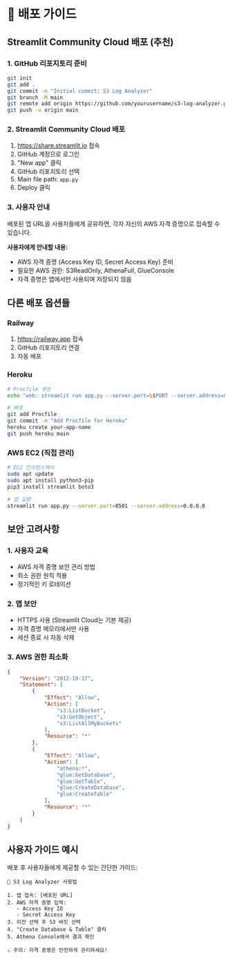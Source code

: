 # 🚀 배포 가이드

## Streamlit Community Cloud 배포 (추천)

### 1. GitHub 리포지토리 준비
```bash
git init
git add .
git commit -m "Initial commit: S3 Log Analyzer"
git branch -M main
git remote add origin https://github.com/yourusername/s3-log-analyzer.git
git push -u origin main
```

### 2. Streamlit Community Cloud 배포
1. https://share.streamlit.io 접속
2. GitHub 계정으로 로그인
3. "New app" 클릭
4. GitHub 리포지토리 선택
5. Main file path: `app.py`
6. Deploy 클릭

### 3. 사용자 안내
배포된 앱 URL을 사용자들에게 공유하면, 각자 자신의 AWS 자격 증명으로 접속할 수 있습니다.

**사용자에게 안내할 내용:**
- AWS 자격 증명 (Access Key ID, Secret Access Key) 준비
- 필요한 AWS 권한: S3ReadOnly, AthenaFull, GlueConsole
- 자격 증명은 앱에서만 사용되며 저장되지 않음

## 다른 배포 옵션들

### Railway
1. https://railway.app 접속
2. GitHub 리포지토리 연결
3. 자동 배포

### Heroku
```bash
# Procfile 생성
echo "web: streamlit run app.py --server.port=\$PORT --server.address=0.0.0.0" > Procfile

# 배포
git add Procfile
git commit -m "Add Procfile for Heroku"
heroku create your-app-name
git push heroku main
```

### AWS EC2 (직접 관리)
```bash
# EC2 인스턴스에서
sudo apt update
sudo apt install python3-pip
pip3 install streamlit boto3

# 앱 실행
streamlit run app.py --server.port=8501 --server.address=0.0.0.0
```

## 보안 고려사항

### 1. 사용자 교육
- AWS 자격 증명 보안 관리 방법
- 최소 권한 원칙 적용
- 정기적인 키 로테이션

### 2. 앱 보안
- HTTPS 사용 (Streamlit Cloud는 기본 제공)
- 자격 증명 메모리에서만 사용
- 세션 종료 시 자동 삭제

### 3. AWS 권한 최소화
```json
{
    "Version": "2012-10-17",
    "Statement": [
        {
            "Effect": "Allow",
            "Action": [
                "s3:ListBucket",
                "s3:GetObject",
                "s3:ListAllMyBuckets"
            ],
            "Resource": "*"
        },
        {
            "Effect": "Allow",
            "Action": [
                "athena:*",
                "glue:GetDatabase",
                "glue:GetTable",
                "glue:CreateDatabase",
                "glue:CreateTable"
            ],
            "Resource": "*"
        }
    ]
}
```

## 사용자 가이드 예시

배포 후 사용자들에게 제공할 수 있는 간단한 가이드:

```
🎯 S3 Log Analyzer 사용법

1. 앱 접속: [배포된 URL]
2. AWS 자격 증명 입력:
   - Access Key ID
   - Secret Access Key
3. 리전 선택 후 S3 버킷 선택
4. "Create Database & Table" 클릭
5. Athena Console에서 결과 확인

⚠️ 주의: 자격 증명은 안전하게 관리하세요!
```